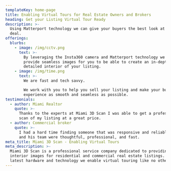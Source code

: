 ```yaml
---
templateKey: home-page
title: Enabling Virtual Tours for Real Estate Owners and Brokers
heading: Get your Listing Virtual Tour Ready
description: >-
  Using Matterport technology we can give your buyers the best look at your
  deal.
offerings:
  blurbs:
    - image: /img/cctv.png
      text: >-
        By leveraging the Insta360 camera and Matterport technology we can
        provide seamless images for you to be able to create an in-depth and
        detailed interior of your listing.
    - image: /img/time.png
      text: >-
        We are fast and tech savvy. 

        We work with you to help you sell your listing and make your buyers
        experience as smooth and seamless as possible.
testimonials:
  - author: Miami Realtor
    quote: >-
      Thanks to the experts at Miami 3D Scan I was able to get a professional
      scan of my listing at a great price.
  - author: Commercial broker
    quote: >-
      I had a hard time finding someone that was responsive and reliable.  Sean
      and his team were thoughtful, professional, and fast.
meta_title: Miami 3D Scan - Enabling Virtual Tours
meta_description: >-
  Miami 3D Scan is a professional service company dedicated to providing
  interior images for residential and commercial real estate listings. Using the
  latest hardware and technology we enable virtual touring like no other.
---
```


